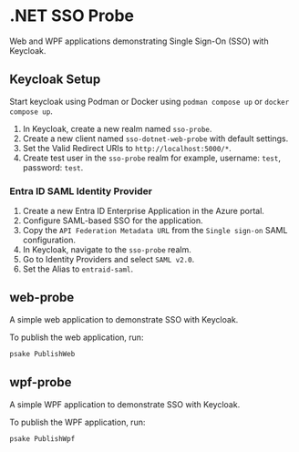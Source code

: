 # .NET SSO Probe

Web and WPF applications demonstrating Single Sign-On (SSO) with Keycloak.

## Keycloak Setup

Start keycloak using Podman or Docker using `podman compose up` or `docker compose up`.

1. In Keycloak, create a new realm named `sso-probe`.
2. Create a new client named `sso-dotnet-web-probe` with default settings.
3. Set the Valid Redirect URIs to `http://localhost:5000/*`.
4. Create test user in the `sso-probe` realm for example, username: `test`, password: `test`.

### Entra ID SAML Identity Provider

1. Create a new Entra ID Enterprise Application in the Azure portal.
2. Configure SAML-based SSO for the application.
3. Copy the `API Federation Metadata URL` from the `Single sign-on` SAML configuration.
4. In Keycloak, navigate to the `sso-probe` realm.
5. Go to Identity Providers and select `SAML v2.0`.
6. Set the Alias to `entraid-saml`.


## web-probe

A simple web application to demonstrate SSO with Keycloak.

To publish the web application, run:

```powershell
psake PublishWeb
```

## wpf-probe

A simple WPF application to demonstrate SSO with Keycloak.

To publish the WPF application, run:

```powershell
psake PublishWpf
```
